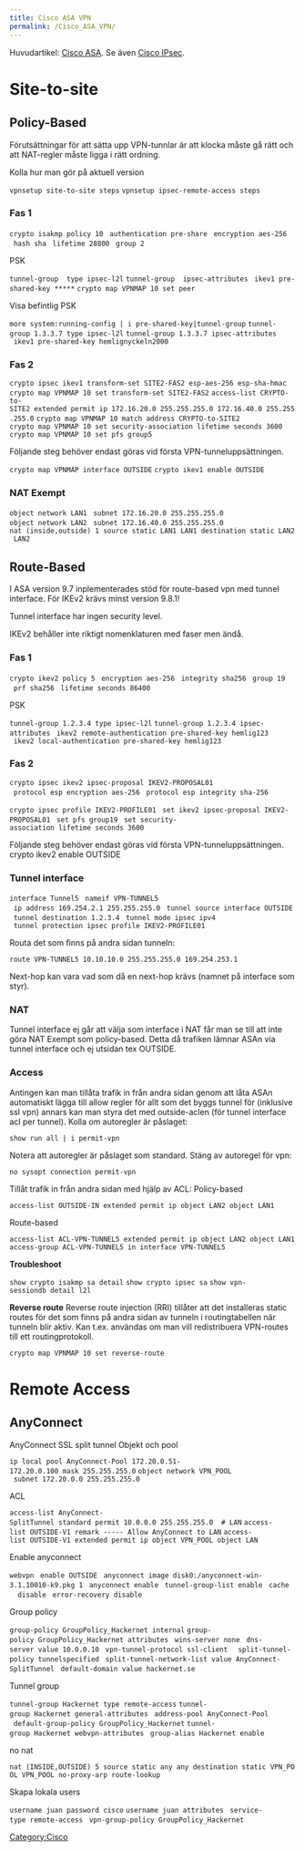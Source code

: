 ```yaml
---
title: Cisco ASA VPN
permalink: /Cisco_ASA_VPN/
---
```


Huvudartikel: [Cisco ASA](/Cisco_ASA "wikilink").
Se även [Cisco IPsec](/Cisco_IPsec "wikilink").

Site-to-site
============

Policy-Based
------------

Förutsättningar för att sätta upp VPN-tunnlar är att klocka måste gå
rätt och att NAT-regler måste ligga i rätt ordning.

Kolla hur man gör på aktuell version

`vpnsetup site-to-site steps`
`vpnsetup ipsec-remote-access steps`

### Fas 1

`crypto isakmp policy 10`
` authentication pre-share`
` encryption aes-256`
` hash sha`
` lifetime 28800`
` group 2`

PSK

`tunnel-group `<other-side>` type ipsec-l2l`
`tunnel-group `<other-side>` ipsec-attributes`
` ikev1 pre-shared-key *****`
`crypto map VPNMAP 10 set peer `<other-side>

Visa befintlig PSK

`more system:running-config | i pre-shared-key|tunnel-group`
`tunnel-group 1.3.3.7 type ipsec-l2l`
`tunnel-group 1.3.3.7 ipsec-attributes`
` ikev1 pre-shared-key hemlignyckeln2000`

### Fas 2

`crypto ipsec ikev1 transform-set SITE2-FAS2 esp-aes-256 esp-sha-hmac`
`crypto map VPNMAP 10 set transform-set SITE2-FAS2`
`access-list CRYPTO-to-SITE2 extended permit ip 172.16.20.0 255.255.255.0 172.16.40.0 255.255.255.0`
`crypto map VPNMAP 10 match address CRYPTO-to-SITE2`
`crypto map VPNMAP 10 set security-association lifetime seconds 3600`
`crypto map VPNMAP 10 set pfs group5`

Följande steg behöver endast göras vid första VPN-tunneluppsättningen.

`crypto map VPNMAP interface OUTSIDE`
`crypto ikev1 enable OUTSIDE `

### NAT Exempt

`object network LAN1`
` subnet 172.16.20.0 255.255.255.0`
`object network LAN2`
` subnet 172.16.40.0 255.255.255.0`
`nat (inside,outside) 1 source static LAN1 LAN1 destination static LAN2 LAN2`

Route-Based
-----------

I ASA version 9.7 inplementerades stöd för route-based vpn med tunnel
interface.
För IKEv2 krävs minst version 9.8.1!

Tunnel interface har ingen security level.

IKEv2 behåller inte riktigt nomenklaturen med faser men ändå.

### Fas 1

`crypto ikev2 policy 5`
` encryption aes-256`
` integrity sha256`
` group 19`
` prf sha256`
` lifetime seconds 86400`

PSK

`tunnel-group 1.2.3.4 type ipsec-l2l`
`tunnel-group 1.2.3.4 ipsec-attributes`
` ikev2 remote-authentication pre-shared-key hemlig123`
` ikev2 local-authentication pre-shared-key hemlig123`

### Fas 2

`crypto ipsec ikev2 ipsec-proposal IKEV2-PROPOSAL01`
` protocol esp encryption aes-256`
` protocol esp integrity sha-256`

`crypto ipsec profile IKEV2-PROFILE01`
` set ikev2 ipsec-proposal IKEV2-PROPOSAL01`
` set pfs group19`
` set security-association lifetime seconds 3600`

Följande steg behöver endast göras vid första VPN-tunneluppsättningen.
crypto ikev2 enable OUTSIDE

### Tunnel interface

`interface Tunnel5`
` nameif VPN-TUNNEL5`
` ip address 169.254.2.1 255.255.255.0`
` tunnel source interface OUTSIDE`
` tunnel destination 1.2.3.4`
` tunnel mode ipsec ipv4`
` tunnel protection ipsec profile IKEV2-PROFILE01`

Routa det som finns på andra sidan tunneln:

`route VPN-TUNNEL5 10.10.10.0 255.255.255.0 169.254.253.1`

Next-hop kan vara vad som då en next-hop krävs (namnet på interface som
styr).

### NAT

Tunnel interface ej går att välja som interface i NAT får man se till
att inte göra NAT Exempt som policy-based. Detta då trafiken lämnar ASAn
via tunnel interface och ej utsidan tex OUTSIDE.

### Access

Antingen kan man tillåta trafik in från andra sidan genom att låta ASAn
automatiskt lägga till allow regler för allt som det byggs tunnel för
(inklusive ssl vpn) annars kan man styra det med outside-aclen (för
tunnel interface acl per tunnel). Kolla om autoregler är påslaget:

`show run all | i permit-vpn`

Notera att autoregler är påslaget som standard. Stäng av autoregel för
vpn:

`no sysopt connection permit-vpn`

Tillåt trafik in från andra sidan med hjälp av ACL:
Policy-based

`access-list OUTSIDE-IN extended permit ip object LAN2 object LAN1`

Route-based

`access-list ACL-VPN-TUNNEL5 extended permit ip object LAN2 object LAN1`
`access-group ACL-VPN-TUNNEL5 in interface VPN-TUNNEL5`

**Troubleshoot**

`show crypto isakmp sa detail`
`show crypto ipsec sa`
`show vpn-sessiondb detail l2l`

**Reverse route**
Reverse route injection (RRI) tillåter att det installeras static routes
för det som finns på andra sidan av tunneln i routingtabellen när
tunneln blir aktiv. Kan t.ex. användas om man vill redistribuera
VPN-routes till ett routingprotokoll.

`crypto map VPNMAP 10 set reverse-route`

Remote Access
=============

AnyConnect
----------

AnyConnect SSL split tunnel
Objekt och pool

`ip local pool AnyConnect-Pool 172.20.0.51-172.20.0.100 mask 255.255.255.0`
`object network VPN_POOL`
` subnet 172.20.0.0 255.255.255.0`

ACL

`access-list AnyConnect-SplitTunnel standard permit 10.0.0.0 255.255.255.0  # LAN`
`access-list OUTSIDE-V1 remark ----- Allow AnyConnect to LAN`
`access-list OUTSIDE-V1 extended permit ip object VPN_POOL object LAN`

Enable anyconnect

`webvpn`
` enable OUTSIDE`
` anyconnect image disk0:/anyconnect-win-3.1.10010-k9.pkg 1`
` anyconnect enable`
` tunnel-group-list enable`
` cache`
`  disable`
` error-recovery disable`

Group policy

`group-policy GroupPolicy_Hackernet internal`
`group-policy GroupPolicy_Hackernet attributes`
` wins-server none`
` dns-server value 10.0.0.10`
` vpn-tunnel-protocol ssl-client `
` split-tunnel-policy tunnelspecified`
` split-tunnel-network-list value AnyConnect-SplitTunnel`
` default-domain value hackernet.se`

Tunnel group

`tunnel-group Hackernet type remote-access`
`tunnel-group Hackernet general-attributes`
` address-pool AnyConnect-Pool`
` default-group-policy GroupPolicy_Hackernet`
`tunnel-group Hackernet webvpn-attributes`
` group-alias Hackernet enable`

no nat

`nat (INSIDE,OUTSIDE) 5 source static any any destination static VPN_POOL VPN_POOL no-proxy-arp route-lookup`

Skapa lokala users

`username juan password cisco`
`username juan attributes`
` service-type remote-access`
` vpn-group-policy GroupPolicy_Hackernet`

[Category:Cisco](/Category:Cisco "wikilink")